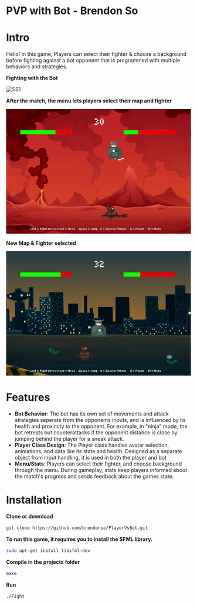 # PVP with Bot - Brendon So

# Intro
Hello! In this game, Players can select their fighter & choose a background before fighting against a bot opponent that is programmed with multiple behaviors and strategies. 

**Fighting with the Bot**
  
![SS1](resources/ss1.gif)
  
**After the match, the menu lets players select their map and fighter**
  
![ss2](resources/ss2.gif)

**New Map & Fighter selected**

![ss3](resources/ss3.gif)

# Features
- **Bot Behavior**: The bot has its own set of movements and attack strategies seperate from the opponents inputs, and is influenced by its health and proximity to the opponent. For example, in "ninja" mode, the bot retreats but counterattacks if the opponent distance is close by jumping behind the player for a sneak attack.
- **Player Class Design**: The Player class handles avatar selection, animations, and data like its state and health. Designed as a separate object from input handling, it is used in both the player and bot
- **Menu/Stats**: Players can select their fighter, and choose background through the menu. During gameplay, stats keep players informed about the match's progress and sends feedback about the games state.

# Installation
**Clone or download**
```bash
git clone https://github.com/brendonso/PlayerVsBot.git
```
**To run this game, it requires you to install the SFML library.** 
```bash
sudo apt-get install libsfml-dev
```
**Compile in the projects folder**
```bash
make
```
**Run**
```bash
./Fight
```
